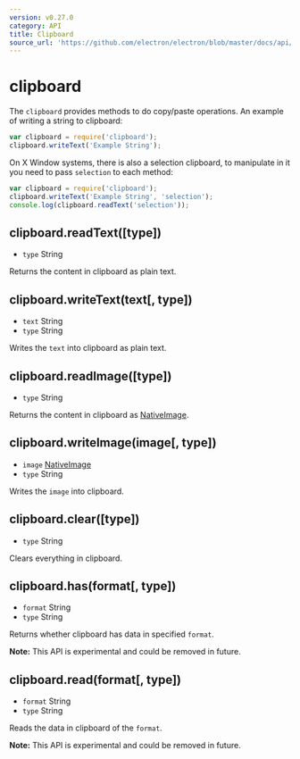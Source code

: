 ```yaml
---
version: v0.27.0
category: API
title: Clipboard
source_url: 'https://github.com/electron/electron/blob/master/docs/api/clipboard.md'
---
```


# clipboard

The `clipboard` provides methods to do copy/paste operations. An example of
writing a string to clipboard:

```javascript
var clipboard = require('clipboard');
clipboard.writeText('Example String');
```

On X Window systems, there is also a selection clipboard, to manipulate in it
you need to pass `selection` to each method:

```javascript
var clipboard = require('clipboard');
clipboard.writeText('Example String', 'selection');
console.log(clipboard.readText('selection'));
```

## clipboard.readText([type])

* `type` String

Returns the content in clipboard as plain text.

## clipboard.writeText(text[, type])

* `text` String
* `type` String

Writes the `text` into clipboard as plain text.

## clipboard.readImage([type])

* `type` String

Returns the content in clipboard as [NativeImage](http://electron.atom.io/docs/v0.27.0/api/native-image).

## clipboard.writeImage(image[, type])

* `image` [NativeImage](http://electron.atom.io/docs/v0.27.0/api/native-image)
* `type` String

Writes the `image` into clipboard.

## clipboard.clear([type])

* `type` String

Clears everything in clipboard.

## clipboard.has(format[, type])

* `format` String
* `type` String

Returns whether clipboard has data in specified `format`.

**Note:** This API is experimental and could be removed in future.

## clipboard.read(format[, type])

* `format` String
* `type` String

Reads the data in clipboard of the `format`.

**Note:** This API is experimental and could be removed in future.
